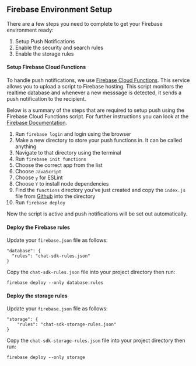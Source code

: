 ## Firebase Environment Setup

There are a few steps you need to complete to get your Firebase environment ready:

1. Setup Push Notifications
2. Enable the security and search rules
3. Enable the storage rules

#### Setup Firebase Cloud Functions

To handle push notifications, we use [Firebase Cloud Functions](https://firebase.google.com/docs/functions/). This service allows you to upload a script to Firebase hosting. This script monitors the realtime database and whenever a new messsage is detected, it sends a push notification to the recipient. 

Below is a summary of the steps that are required to setup push using the Firebase Cloud Functions script. For further instructions you can look at the [Firebase Documentation](https://firebase.google.com/docs/functions/get-started). 

1. Run `firebase login` and login using the browser
2. Make a new directory to store your push functions in. It can be called anything
3. Navigate to that directory using the terminal
4. Run `firebase init functions`
5. Choose the correct app from the list
6. Choose `JavaScript`
7. Choose `y` for ESLint
8. Choose `Y` to install node dependencies
9. Find the `functions` directory you've just created and copy the `index.js` file from [Github](https://github.com/chat-sdk/chat-sdk-android/tree/master/FirebasePushNotifications) into the directory
10. Run `firebase deploy` 

Now the script is active and push notifications will be set out automatically. 

#### Deploy the Firebase rules

Update your `firebase.json` file as follows:

```
"database": {
  "rules": "chat-sdk-rules.json"
}
```

Copy the `chat-sdk-rules.json` file into your project directory then run:

```
firebase deploy --only database:rules
```
  
#### Deploy the storage rules

Update your `firebase.json` file as follows:

```
"storage": {
	"rules": "chat-sdk-storage-rules.json"
}
```

Copy the `chat-sdk-storage-rules.json` file into your project directory then run:

```
firebase deploy --only storage
```
  
  